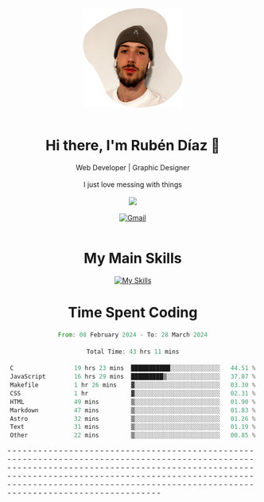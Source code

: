 <div align="center">
	<img height=200 width=200 src="./.img/yo_github_pfp.png" alt="Rubén Díaz" width=200/><br><br>
	
	
 # Hi there, I'm Rubén Díaz 👋

  Web Developer | Graphic Designer
  <br>
  <br>
  I just love messing with things
  <br>
  <br>
  <a href="https://www.github.com/rubendiazzz" target="_blank" rel="noreferrer"><img
src="https://img.shields.io/github/followers/rubendiazzz?logo=github&style=for-the-badge&color=red" /></a>


  <a href="mailto:rubendfraga@gmail.com">![Gmail](https://img.shields.io/badge/Gmail-D14836?style=for-the-badge&logo=gmail&logoColor=white)</a><br><br>

  # My Main Skills
  [![My Skills](https://skillicons.dev/icons?i=js,html,css,tailwind,c,cpp,cs,react,nextjs,astro,mysql,mongo)](https://skillicons.dev)

# Time Spent Coding
<!--START_SECTION:waka-->

```rust
From: 08 February 2024 - To: 28 March 2024

Total Time: 43 hrs 11 mins

C                 19 hrs 23 mins  ███████████░░░░░░░░░░░░░░   44.51 %
JavaScript        16 hrs 29 mins  █████████▒░░░░░░░░░░░░░░░   37.87 %
Makefile          1 hr 26 mins    ▓░░░░░░░░░░░░░░░░░░░░░░░░   03.30 %
CSS               1 hr            ▓░░░░░░░░░░░░░░░░░░░░░░░░   02.31 %
HTML              49 mins         ▒░░░░░░░░░░░░░░░░░░░░░░░░   01.90 %
Markdown          47 mins         ▒░░░░░░░░░░░░░░░░░░░░░░░░   01.83 %
Astro             32 mins         ▒░░░░░░░░░░░░░░░░░░░░░░░░   01.26 %
Text              31 mins         ▒░░░░░░░░░░░░░░░░░░░░░░░░   01.19 %
Other             22 mins         ▒░░░░░░░░░░░░░░░░░░░░░░░░   00.85 %
```

<!--END_SECTION:waka-->
</div>-
-
-
-
-
-
-
-
-
-
-
-
-
-
-
-
-
-
-
-
-
-
-
-
-
-
-
-
-
-
-
-
-
-
-
-
-
-
-
-
-
-
-
-
-
-
-
-
-
-
-
-
-
-
-
-
-
-
-
-
-
-
-
-
-
-
-
-
-
-
-
-
-
-
-
-
-
-
-
-
-
-
-
-
-
-
-
-
-
-
-
-
-
-
-
-
-
-
-
-
-
-
-
-
-
-
-
-
-
-
-
-
-
-
-
-
-
-
-
-
-
-
-
-
-
-
-
-
-
-
-
-
-
-
-
-
-
-
-
-
-
-
-
-
-
-
-
-
-
-
-
-
-
-
-
-
-
-
-
-
-
-
-
-
-
-
-
-
-
-
-
-
-
-
-
-
-
-
-
-
-
-
-
-
-
-
-
-
-
-
-
-
-
-
-
-
-
-
-
-
-
-
-
-
-
-
-
-
-
-
-
-
-
-
-
-
-
-
-
-
-
-
-
-
-
-
-
-
-
-
-
-
-
-
-
-
-
-
-
-
-
-
-
-
-
-
-
-
-
-
-
-
-
-
-
-
-
-
-
-
-
-
-
-
-
-
-
-
-
-
